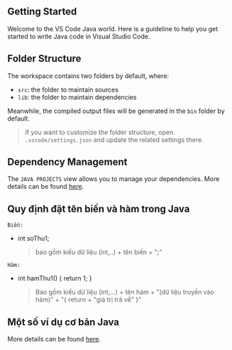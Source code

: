 ## Getting Started

Welcome to the VS Code Java world. Here is a guideline to help you get started to write Java code in Visual Studio Code.

## Folder Structure

The workspace contains two folders by default, where:

- `src`: the folder to maintain sources
- `lib`: the folder to maintain dependencies

Meanwhile, the compiled output files will be generated in the `bin` folder by default.

> If you want to customize the folder structure, open `.vscode/settings.json` and update the related settings there.

## Dependency Management

The `JAVA PROJECTS` view allows you to manage your dependencies. More details can be found [here](https://github.com/microsoft/vscode-java-dependency#manage-dependencies).

## Quy định đặt tên biến và hàm trong Java

`Biến:`

- int soThu1;
  > bao gồm kiểu dữ liệu (int,..) + tên biến + ";"

`Hàm:`

- int hamThu1() {
  return 1;
  }
  > Bao gồm kiểu dữ liệu (int,...) + tên hàm + "(dữ liệu truyền vào hàm)" + "{ return + "giá trị trả về" }"

## Một số ví dụ cơ bản Java

More details can be found [here](https://www.w3resource.com/java-exercises/basic/index.php).
